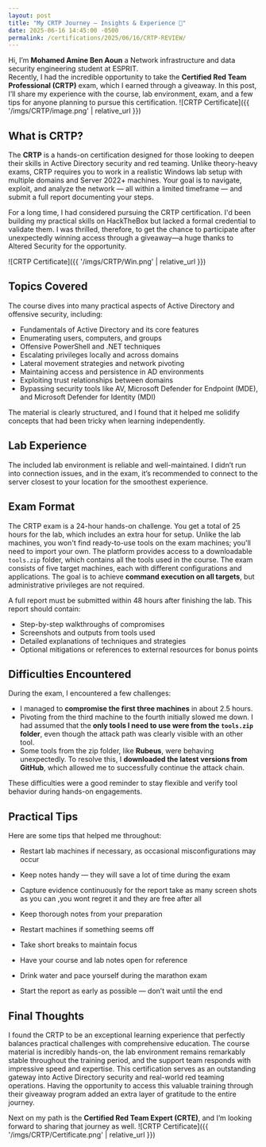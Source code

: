 ```yaml
---
layout: post
title: "My CRTP Journey – Insights & Experience 🚀"
date: 2025-06-16 14:45:00 -0500
permalink: /certifications/2025/06/16/CRTP-REVIEW/
---
```


Hi, I’m **Mohamed Amine Ben Aoun** a Network infrastructure and data security engineering student at ESPRIT.  
Recently, I had the incredible opportunity to take the **Certified Red Team Professional (CRTP)** exam, which I earned through a giveaway. In this post, I’ll share my experience with the course, lab environment, exam, and a few tips for anyone planning to pursue this certification.
![CRTP Certificate]({{ '/imgs/CRTP/image.png' | relative_url }})
## What is CRTP?

The **CRTP** is a hands-on certification designed for those looking to deepen their skills in Active Directory security and red teaming. Unlike theory-heavy exams, CRTP requires you to work in a realistic Windows lab setup with multiple domains and Server 2022+ machines. Your goal is to navigate, exploit, and analyze the network — all within a limited timeframe — and submit a full report documenting your steps.

For a long time, I had considered pursuing the CRTP certification. I'd been building my practical skills on HackTheBox but lacked a formal credential to validate them. I was thrilled, therefore, to get the chance to participate after unexpectedly winning access through a giveaway—a huge thanks to Altered Security for the opportunity.  

![CRTP Certificate]({{ '/imgs/CRTP/Win.png' | relative_url }})

## Topics Covered

The course dives into many practical aspects of Active Directory and offensive security, including:

- Fundamentals of Active Directory and its core features  
- Enumerating users, computers, and groups  
- Offensive PowerShell and .NET techniques  
- Escalating privileges locally and across domains  
- Lateral movement strategies and network pivoting  
- Maintaining access and persistence in AD environments  
- Exploiting trust relationships between domains  
- Bypassing security tools like AV, Microsoft Defender for Endpoint (MDE), and Microsoft Defender for Identity (MDI)

The material is clearly structured, and I found that it helped me solidify concepts that had been tricky when learning independently.

## Lab Experience

The included lab environment is reliable and well-maintained. I didn’t run into connection issues, and in the exam, it’s recommended to connect to the server closest to your location for the smoothest experience.

## Exam Format

The CRTP exam is a 24-hour hands-on challenge. You get a total of 25 hours for the lab, which includes an extra hour for setup. Unlike the lab machines, you won't find ready-to-use tools on the exam machines; you'll need to import your own. The platform provides access to a downloadable `tools.zip` folder, which contains all the tools used in the course. The exam consists of five target machines, each with different configurations and applications. The goal is to achieve **command execution on all targets**, but administrative privileges are not required.

A full report must be submitted within 48 hours after finishing the lab. This report should contain:

- Step-by-step walkthroughs of compromises  
- Screenshots and outputs from tools used  
- Detailed explanations of techniques and strategies  
- Optional mitigations or references to external resources for bonus points  

## Difficulties Encountered

During the exam, I encountered a few challenges:

- I managed to **compromise the first three machines** in about 2.5 hours.  
- Pivoting from the third machine to the fourth initially slowed me down. I had assumed that the **only tools I need to use were from the `tools.zip` folder**, even though the attack path was clearly visible with an other tool.  
- Some tools from the zip folder, like **Rubeus**, were behaving unexpectedly. To resolve this, I **downloaded the latest versions from GitHub**, which allowed me to successfully continue the attack chain.

These difficulties were a good reminder to stay flexible and verify tool behavior during hands-on engagements.


## Practical Tips
Here are some tips that helped me throughout:

- Restart lab machines if necessary, as occasional misconfigurations may occur  
- Keep notes handy — they will save a lot of time during the exam 
- Capture evidence continuously for the report take as many screen shots as you can ,you wont regret it and they are free after all 

- Keep thorough notes from your preparation  
- Restart machines if something seems off  
- Take short breaks to maintain focus  
- Have your course and lab notes open for reference  
- Drink water and pace yourself during the marathon exam  
- Start the report as early as possible — don’t wait until the end  

## Final Thoughts

I found the CRTP to be an exceptional learning experience that perfectly balances practical challenges with comprehensive education. The course material is incredibly hands-on, the lab environment remains remarkably stable throughout the training period, and the support team responds with impressive speed and expertise. This certification serves as an outstanding gateway into Active Directory security and real-world red teaming operations. Having the opportunity to access this valuable training through their giveaway program added an extra layer of gratitude to the entire journey.

Next on my path is the **Certified Red Team Expert (CRTE)**, and I’m looking forward to sharing that journey as well.
![CRTP Certificate]({{ '/imgs/CRTP/Certificate.png' | relative_url }})
